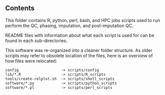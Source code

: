 ## Contents

This folder contains R, python, perl, bash, and HPC jobs scripts used to run perform the QC, phasing, imputation, and post-imputation QC. 

README files with information about what each script is used for can be found in each sub-directories.

This software was re-organized into a cleaner folder structure.
As older scripts may refer to obsolete location of the files, here is an overview of how files were relocated:

```
config                   -> scripts/config
lib/*.R                  -> scripts/R_scripts
tools/create-relplot.sh  -> scripts/shell_scripts
software/*.py            -> scripts/python_scripts
software/*.pl            -> scripts/perl_scripts
```
